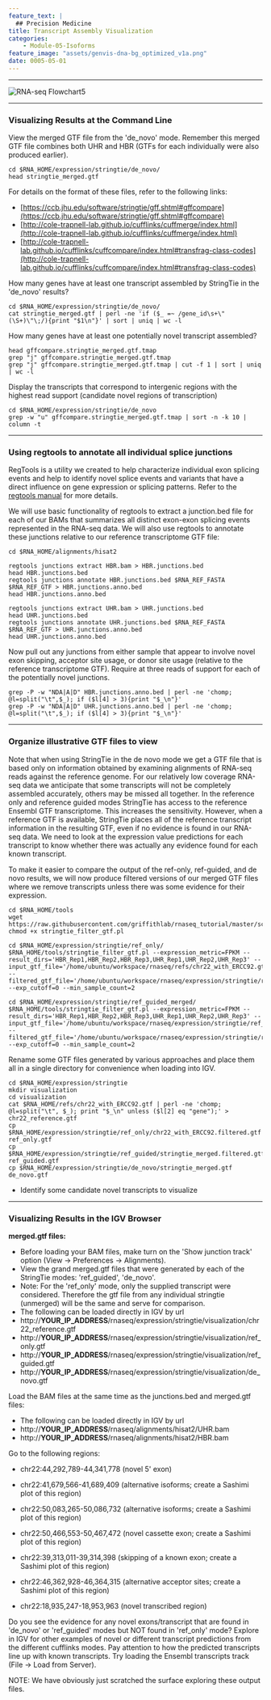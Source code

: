 ```yaml
---
feature_text: |
  ## Precision Medicine
title: Transcript Assembly Visualization
categories:
    - Module-05-Isoforms
feature_image: "assets/genvis-dna-bg_optimized_v1a.png"
date: 0005-05-01
---
```


***

![RNA-seq Flowchart5](https://github.com/griffithlab/rnaseq_tutorial/wiki/Images/RNA-seq_Flowchart5.png)

***

### Visualizing Results at the Command Line
View the merged GTF file from the 'de_novo' mode. Remember this merged GTF file combines both UHR and HBR (GTFs for each individually were also produced earlier).

    cd $RNA_HOME/expression/stringtie/de_novo/
    head stringtie_merged.gtf

For details on the format of these files, refer to the following links:

* [https://ccb.jhu.edu/software/stringtie/gff.shtml#gffcompare](https://ccb.jhu.edu/software/stringtie/gff.shtml#gffcompare)
* [http://cole-trapnell-lab.github.io/cufflinks/cuffmerge/index.html](http://cole-trapnell-lab.github.io/cufflinks/cuffmerge/index.html)
* [http://cole-trapnell-lab.github.io/cufflinks/cuffcompare/index.html#transfrag-class-codes](http://cole-trapnell-lab.github.io/cufflinks/cuffcompare/index.html#transfrag-class-codes)

How many genes have at least one transcript assembled by StringTie in the 'de_novo' results?

    cd $RNA_HOME/expression/stringtie/de_novo/
    cat stringtie_merged.gtf | perl -ne 'if ($_ =~ /gene_id\s+\"(\S+)\"\;/){print "$1\n"}' | sort | uniq | wc -l

How many genes have at least one potentially novel transcript assembled?

    head gffcompare.stringtie_merged.gtf.tmap
    grep "j" gffcompare.stringtie_merged.gtf.tmap
    grep "j" gffcompare.stringtie_merged.gtf.tmap | cut -f 1 | sort | uniq | wc -l

Display the transcripts that correspond to intergenic regions with the highest read support (candidate novel regions of transcription)

    cd $RNA_HOME/expression/stringtie/de_novo
    grep -w "u" gffcompare.stringtie_merged.gtf.tmap | sort -n -k 10 | column -t

***

### Using regtools to annotate all individual splice junctions
RegTools is a utility we created to help characterize individual exon splicing events and help to identify novel splice events and variants that have a direct influence on gene expression or splicing patterns. Refer to the [regtools manual](https://regtools.readthedocs.io/en/latest/) for more details.

We will use basic functionality of regtools to extract a junction.bed file for each of our BAMs that summarizes all distinct exon-exon splicing events represented in the RNA-seq data. We will also use regtools to annotate these junctions relative to our reference transcriptome GTF file:

    cd $RNA_HOME/alignments/hisat2

    regtools junctions extract HBR.bam > HBR.junctions.bed
    head HBR.junctions.bed
    regtools junctions annotate HBR.junctions.bed $RNA_REF_FASTA $RNA_REF_GTF > HBR.junctions.anno.bed
    head HBR.junctions.anno.bed

    regtools junctions extract UHR.bam > UHR.junctions.bed
    head UHR.junctions.bed
    regtools junctions annotate UHR.junctions.bed $RNA_REF_FASTA $RNA_REF_GTF > UHR.junctions.anno.bed
    head UHR.junctions.anno.bed

Now pull out any junctions from either sample that appear to involve novel exon skipping, acceptor site usage, or donor site usage (relative to the reference transcriptome GTF). Require at three reads of support for each of the potentially novel junctions.

    grep -P -w "NDA|A|D" HBR.junctions.anno.bed | perl -ne 'chomp; @l=split("\t",$_); if ($l[4] > 3){print "$_\n"}'
    grep -P -w "NDA|A|D" UHR.junctions.anno.bed | perl -ne 'chomp; @l=split("\t",$_); if ($l[4] > 3){print "$_\n"}'

***

### Organize illustrative GTF files to view
Note that when using StringTie in the de novo mode we get a GTF file that is based only on information obtained by examining alignments of RNA-seq reads against the reference genome. For our relatively low coverage RNA-seq data we anticipate that some transcripts will not be completely assembled accurately, others may be missed all together. In the reference only and reference guided modes StringTie has access to the reference Ensembl GTF transcriptome. This increases the sensitivity. However, when a reference GTF is available, StringTie places all of the reference transcript information in the resulting GTF, even if no evidence is found in our RNA-seq data. We need to look at the expression value predictions for each transcript to know whether there was actually any evidence found for each known transcript.

To make it easier to compare the output of the ref-only, ref-guided, and de novo results, we will now produce filtered versions of our merged GTF files where we remove transcripts unless there was some evidence for their expression.

    cd $RNA_HOME/tools
    wget https://raw.githubusercontent.com/griffithlab/rnaseq_tutorial/master/scripts/stringtie_filter_gtf.pl
    chmod +x stringtie_filter_gtf.pl

    cd $RNA_HOME/expression/stringtie/ref_only/
    $RNA_HOME/tools/stringtie_filter_gtf.pl --expression_metric=FPKM --result_dirs='HBR_Rep1,HBR_Rep2,HBR_Rep3,UHR_Rep1,UHR_Rep2,UHR_Rep3' --input_gtf_file='/home/ubuntu/workspace/rnaseq/refs/chr22_with_ERCC92.gtf' --filtered_gtf_file='/home/ubuntu/workspace/rnaseq/expression/stringtie/ref_only/chr22_with_ERCC92.filtered.gtf' --exp_cutoff=0 --min_sample_count=2

    cd $RNA_HOME/expression/stringtie/ref_guided_merged/
    $RNA_HOME/tools/stringtie_filter_gtf.pl --expression_metric=FPKM --result_dirs='HBR_Rep1,HBR_Rep2,HBR_Rep3,UHR_Rep1,UHR_Rep2,UHR_Rep3' --input_gtf_file='/home/ubuntu/workspace/rnaseq/expression/stringtie/ref_guided/stringtie_merged.gtf' --filtered_gtf_file='/home/ubuntu/workspace/rnaseq/expression/stringtie/ref_guided/stringtie_merged.filtered.gtf' --exp_cutoff=0 --min_sample_count=2

Rename some GTF files generated by various approaches and place them all in a single directory for convenience when loading into IGV.

    cd $RNA_HOME/expression/stringtie
    mkdir visualization
    cd visualization
    cat $RNA_HOME/refs/chr22_with_ERCC92.gtf | perl -ne 'chomp; @l=split("\t", $_); print "$_\n" unless ($l[2] eq "gene");' > chr22_reference.gtf
    cp $RNA_HOME/expression/stringtie/ref_only/chr22_with_ERCC92.filtered.gtf ref_only.gtf
    cp $RNA_HOME/expression/stringtie/ref_guided/stringtie_merged.filtered.gtf ref_guided.gtf
    cp $RNA_HOME/expression/stringtie/de_novo/stringtie_merged.gtf de_novo.gtf

* Identify some candidate novel transcripts to visualize

***

### Visualizing Results in the IGV Browser
**merged.gtf files:**

* Before loading your BAM files, make turn on the 'Show junction track' option (View -> Preferences -> Alignments).
* View the grand merged.gtf files that were generated by each of the StringTie modes: 'ref_guided', 'de_novo'.
* Note: For the 'ref_only' mode, only the supplied transcript were considered. Therefore the gtf file from any individual stringtie (unmerged) will be the same and serve for comparison.
* The following can be loaded directly in IGV by url
* http://**YOUR_IP_ADDRESS**/rnaseq/expression/stringtie/visualization/chr22_reference.gtf
* http://**YOUR_IP_ADDRESS**/rnaseq/expression/stringtie/visualization/ref_only.gtf
* http://**YOUR_IP_ADDRESS**/rnaseq/expression/stringtie/visualization/ref_guided.gtf
* http://**YOUR_IP_ADDRESS**/rnaseq/expression/stringtie/visualization/de_novo.gtf

Load the BAM files at the same time as the junctions.bed and merged.gtf files:

* The following can be loaded directly in IGV by url
* http://**YOUR_IP_ADDRESS**/rnaseq/alignments/hisat2/UHR.bam
* http://**YOUR_IP_ADDRESS**/rnaseq/alignments/hisat2/HBR.bam

Go to the following regions:

* chr22:44,292,789-44,341,778 (novel 5' exon)

* chr22:41,679,566-41,689,409 (alternative isoforms;
create a Sashimi plot of this region)

* chr22:50,083,265-50,086,732 (alternative isoforms;
create a Sashimi plot of this region)

* chr22:50,466,553-50,467,472 (novel cassette exon; create a Sashimi plot of this region)

* chr22:39,313,011-39,314,398 (skipping of a known exon; create a Sashimi plot of this region)

* chr22:46,362,928-46,364,315 (alternative acceptor sites; create a Sashimi plot of this region)

* chr22:18,935,247-18,953,963 (novel transcribed region)

Do you see the evidence for any novel exons/transcript that are found in 'de_novo' or 'ref_guided' modes but NOT found in 'ref_only' mode? Explore in IGV for other examples of novel or different transcript predictions from the different cufflinks modes. Pay attention to how the predicted transcripts line up with known transcripts. Try loading the Ensembl transcripts track (File -> Load from Server).

NOTE: We have obviously just scratched the surface exploring these output files.
